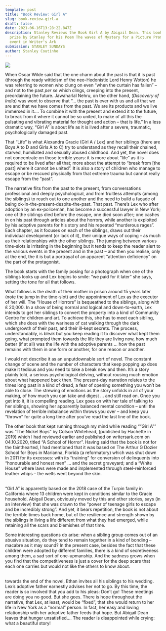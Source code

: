 ```yaml
---
template: post
title: "Book Review: Girl A"
slug: book-review-girl-a
draft: false
date: 2021-06-16T13:28:22.847Z
description: Stanley Reviews the Book Girl A by Abigail Dean. This book was a
  prize by Stanley for his Poem The waves of Mystery for a Picture Prompt Poetry
  event in Writer's Ark
submission: STANLEY SUNDAYS
author: Stanley Coutinho
---
```

![](/media/girl-a.jpg)

When Oscar Wilde said that the one charm about the past is that it is past (through the ready witticism of the neo-Hedonistic Lord Henry Wotton) he was referring to women who clung on even “when the curtain has fallen” – and not to the past *per se* which clings, creeping into the present, preordaining the future. Jawaharlal Nehru, on the other hand, (*Discovery of India*) was wont to observe that “…  the past is ever with us and all that we are and that we have comes from the past. We are its products and we live immersed in it.… To combine it with the present and extend it to the future, to break from it where it cannot be so united, to make of all this the pulsating and vibrating material for thought and action – that is life.” In a less dramatic way, “Girl A” is about life as it is lived after a severe, traumatic, psychologically damaged past.

That “Life” is what Alexandra Gracie (Girl A / Lex) and her siblings (there are Boys A to D and Girls A to C) try to understand as they recall their chained, starved, humiliated and sexually abused childhood. And yet, the novel does not concentrate on those terrible years: it is more about “life” as it is required to be lived after all that; more about the attempt to “break from \[the past] where it cannot be united”. It is also a story of children who manage to escape or be rescued physically from that extreme trauma but cannot really escape from the “past”.

The narrative flits from the past to the present, from conversations professional and deeply psychological, and from fruitless attempts (among the siblings) to reach out to one another and the need to build a façade of being ok-in-the-present-despite-the-past. That past. There’s Lex who after adoption by an ex-policeman, has become a successful lawyer in New York; one of the siblings died before the escape, one died soon after; one cashes in on his past through articles about the horrors, while another is exploited by his adoptive parents for his story and his repeated “murderous rages”. Each chapter, as it focuses on each of the siblings, draws out their individual development (or lack of it), their unique ways of coping – as much as their relationships with the other siblings. The jumping between various time-slots is irritating in the beginning but it tends to keep the reader alert to the various events in the present and in the past – and then you realise, only at the end, the it is but a portrayal of an apparent “attention deficiency” on the part of the protagonist.

The book starts with the family posing for a photograph when one of the siblings looks up and Lex begins to smile: “we paid for it later” she says, setting the tone for all that follows.

What follows is the death of their mother in prison around 15 years later (note the jump in the time-slot) and the appointment of Lex as the executor of her will. The “House of Horrors” is bequeathed to the siblings, along with ₤ 20,000. In a show of being normal and logical and down-to-earth, Lex intends to get her siblings to convert the property into a kind of Community Centre for children and art. To achieve this, she has to meet each sibling, which she does with the wariness of cat walking through the dark undergrowth of their past, and their ill-kept secrets. The process, understandably, is bleak but you keep reading it to discover what kept them going, what prompted them towards the life they are living now, how much better (if at all) was the life with the adoptive parents … how the past remains with them in one form or another, for one reason or another.

I would not describe it as an unputdownable sort of novel. The constant change of scene and the number of characters that keep popping up does make it tedious and you need to take a break now and then. It’s a story plainly told, a serious psychological delving, without rousing much emotion about what happened back then. The present-day narration relates to the times long past in a kind of dread, a fear of opening something you won’t be able to close. The strewing of emotions as the story unfolds in all of your making, of how much you can take and digest … and still read on. Once you get into it, it is compelling reading. Lex goes on with her tale of talking to her siblings, showing her apparently balanced mental condition – until the revelation of terrible imbalance within throws you over – and keep you “thrown” for quite a long time after you’ve read the last line of the book.

The other book that kept running through my mind while reading ““Girl A”” was “The Nickel Boys” by Colson Whitehead, (published by Hachette in 2019) which I had reviewed earlier and published on writersark.com on 04.10.2020, titled “A School of Horror”. Having said that the book is not for the fainthearted, I had mentioned that it was based on The Arthur G Dozier School for Boys in Marianna, Florida (a reformatory) which was shut down in 2011 for its excesses: with its “training” for conversion of delinquents into “honourable and honest men” … and the secret graveyard; and a “White House” where laws were made and implemented through steel-reinforced leather whips – the welts went beyond the skin.

\
“Girl A” is apparently based on the 2018 case of the Turpin family in California where 13 children were kept in conditions similar to the Gracie household. Abigail Dean, obviously moved by this and other stories, says (in an interview) that she was drawn to the “power of teenage girls to escape and be incredibly strong”. And yet, it bears repetition, the book is not about the terrible times back home, but of the resilience and strength shown by the siblings in living a life different from what they had emerged, while retaining all the scars and blemishes of that time.

Some interesting questions do arise: when a sibling group comes out of an abusive situation, do they tend to remain together in a kind of bonding – macabre as it may sound? In the present case, besides the fact that these children were adopted by different families, there is a kind of secretiveness among them, a sad sort of one-upmanship. And the sadness grows when you find that the competitiveness is just a cover for the deep scars that each one carries but would not like the others to know about.

\
towards the end of the novel, Ethan invites all his siblings to his wedding. Lex’s adoptive father earnestly advises her not to go. By this time, the reader is so involved that you add to his pleas: Don’t go! These meetings are doing you no good. But she goes. There is hope throughout the narrative, that Lex, at least, would be “fixed”, that she would return to her life in New York as a “normal” person. In fact, her easy and loving relationship with her adoptive father feeds that hope. But Abigail Dean leaves that hunger unsatisfied…. The reader is disappointed while crying: what a beautiful story!